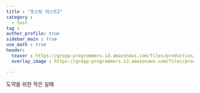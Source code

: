 ```yaml
---
title : "포스팅 테스트2"
category :
  - test
tag :
author_profile: true
sidebar_main : true
use_math : true
header:
  teaser : https://grepp-programmers.s3.amazonaws.com/files/production/bee5532670/8a20d83b-c976-4c0e-a4cd-778963703513.png
  overlay_image : https://grepp-programmers.s3.amazonaws.com/files/production/bee5532670/8a20d83b-c976-4c0e-a4cd-778963703513.png

---
```

도약을 위한 작은 실패

